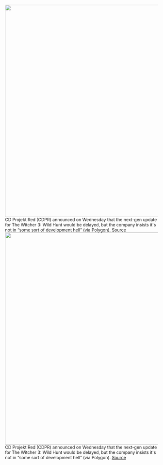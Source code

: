 <img src='https://cdn.vox-cdn.com/thumbor/fGLWTSDd_ETvR2n_Zy8Y4jtpksU=/0x0:979x551/1200x800/filters:focal(412x198:568x354)/cdn.vox-cdn.com/uploads/chorus_image/image/70754586/thewitcher.com_en_1920x1080_579891865c9a2.0.jpg' width='700px' /><br/>
CD Projekt Red (CDPR) announced on Wednesday that the next-gen update for The Witcher 3: Wild Hunt would be delayed, but the company insists it's not in “some sort of development hell” (via Polygon).
<a href='https://www.theverge.com/2022/4/15/23027123/the-witcher-3-next-gen-update-cd-projekt-red-development-hell'> Source <a/><img src='https://cdn.vox-cdn.com/thumbor/fGLWTSDd_ETvR2n_Zy8Y4jtpksU=/0x0:979x551/1200x800/filters:focal(412x198:568x354)/cdn.vox-cdn.com/uploads/chorus_image/image/70754586/thewitcher.com_en_1920x1080_579891865c9a2.0.jpg' width='700px' /><br/>
CD Projekt Red (CDPR) announced on Wednesday that the next-gen update for The Witcher 3: Wild Hunt would be delayed, but the company insists it's not in “some sort of development hell” (via Polygon).
<a href='https://www.theverge.com/2022/4/15/23027123/the-witcher-3-next-gen-update-cd-projekt-red-development-hell'> Source <a/>